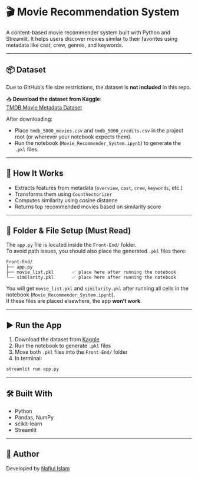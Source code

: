 # 🎬 Movie Recommendation System

A content-based movie recommender system built with Python and Streamlit. It helps users discover movies similar to their favorites using metadata like cast, crew, genres, and keywords.

---

## 📦 Dataset

Due to GitHub’s file size restrictions, the dataset is **not included** in this repo.

📥 **Download the dataset from Kaggle**:  
[TMDB Movie Metadata Dataset](https://www.kaggle.com/datasets/tmdb/tmdb-movie-metadata)

After downloading:
- Place `tmdb_5000_movies.csv` and `tmdb_5000_credits.csv` in the project root (or wherever your notebook expects them).
- Run the notebook (`Movie_Recommender_System.ipynb`) to generate the `.pkl` files.

---

## 🧠 How It Works

- Extracts features from metadata (`overview`, `cast`, `crew`, `keywords`, etc.)
- Transforms them using `CountVectorizer`
- Computes similarity using cosine distance
- Returns top recommended movies based on similarity score

---

## 📁 Folder & File Setup (Must Read)

The `app.py` file is located inside the `Front-End/` folder.  
To avoid path issues, you should also place the generated `.pkl` files there:

```
Front-End/
├── app.py
├── movie_list.pkl       ✅ place here after running the notebook
└── similarity.pkl       ✅ place here after running the notebook
```

You will get `movie_list.pkl` and `similarity.pkl` after running all cells in the notebook (`Movie_Recommender_System.ipynb`).  
If these files are placed elsewhere, the app **won’t work**.

---

## ▶️ Run the App

1. Download the dataset from [Kaggle](https://www.kaggle.com/datasets/tmdb/tmdb-movie-metadata)  
2. Run the notebook to generate `.pkl` files  
3. Move both `.pkl` files into the `Front-End/` folder  
4. In terminal:

```bash
streamlit run app.py
```

---

## 🛠️ Built With

- Python
- Pandas, NumPy
- scikit-learn
- Streamlit

---

## 👤 Author

Developed by [Nafiul Islam](https://github.com/nafiul707)

